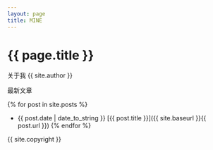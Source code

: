 ```yaml
---
layout: page
title: MINE
---
```


# {{ page.title }}

关于我 {{ site.author }}

最新文章

{% for post in site.posts %}
* {{ post.date | date_to_string }} [{{ post.title }}]({{ site.baseurl }}{{ post.url }})
{% endfor %}

{{ site.copyright }}
